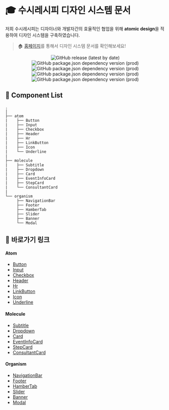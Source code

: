 # 🎓 수시레시피 디자인 시스템 문서

저희 수시레시피는 디자이너와 개발자간의 효율적인 협업을 위해 **atomic design**을 적용하여 디자인 시스템을 구축하였습니다.

> 🏠 [홈페이지](https://susirecipe.github.io/susirecipe-design-system/)를 통해서 디자인 시스템 문서를 확인해보세요!

<div align=center>

![GitHub release (latest by date)](https://img.shields.io/github/v/release/susirecipe/susirecipe-design-system?color=green)
![GitHub package.json dependency version (prod)](https://img.shields.io/github/package-json/dependency-version/susirecipe/susirecipe-design-system/react)![GitHub package.json dependency version (prod)](https://img.shields.io/github/package-json/dependency-version/susirecipe/susirecipe-design-system/redux)![GitHub package.json dependency version (prod)](https://img.shields.io/github/package-json/dependency-version/susirecipe/susirecipe-design-system/typescript)![GitHub package.json dependency version (prod)](https://img.shields.io/github/package-json/dependency-version/susirecipe/susirecipe-design-system/react-slick)

</div>

## 📙 Component List
```
.
│
├── atom
|    ├── Button
|    ├── Input
|    ├── Checkbox
|    ├── Header 
|    ├── Hr
|    ├── LinkButton
|    ├── Icon
|    └── Underline
|
├── molecule
|    ├── Subtitle
|    ├── Dropdown
|    ├── Card
|    ├── EventInfoCard
|    ├── StepCard
|    └── ConsultantCard
|
└── organism
     ├── NavigationBar
     ├── Footer
     ├── HamberTab
     ├── Slider
     ├── Banner
     └── Modal
```

## 📎 바로가기 링크

#### Atom
* [Button](https://susirecipe.github.io/susirecipe-design-system/atoms/button)
* [Input](https://susirecipe.github.io/susirecipe-design-system/atoms/input)
* [Checkbox](https://susirecipe.github.io/susirecipe-design-system/atoms/checkbox)
* [Header](https://susirecipe.github.io/susirecipe-design-system/atoms/header)
* [Hr](https://susirecipe.github.io/susirecipe-design-system/atoms/hr)
* [LinkButton](https://susirecipe.github.io/susirecipe-design-system/atoms/link-button)
* [Icon](https://susirecipe.github.io/susirecipe-design-system/atoms/icon)
* [Underline](https://susirecipe.github.io/susirecipe-design-system/atoms/underline)
#### Molecule
* [Subtitle](https://susirecipe.github.io/susirecipe-design-system/molecules/subtitle)
* [Dropdown](https://susirecipe.github.io/susirecipe-design-system/molecules/dropdown)
* [Card](https://susirecipe.github.io/susirecipe-design-system/molecules/card)
* [EventInfoCard](https://susirecipe.github.io/susirecipe-design-system/molecules/event-info-card)
* [StepCard](https://susirecipe.github.io/susirecipe-design-system/molecules/step-card)
* [ConsultantCard](https://susirecipe.github.io/susirecipe-design-system/molecules/consultant-card)
#### Organism
* [NavigationBar](https://susirecipe.github.io/susirecipe-design-system/organisms/navigation-bar)
* [Footer](https://susirecipe.github.io/susirecipe-design-system/organisms/footer)
* [HamberTab](https://susirecipe.github.io/susirecipe-design-system/organisms/hamberg-tab)
* [Slider](https://susirecipe.github.io/susirecipe-design-system/organisms/slider)
* [Banner](https://susirecipe.github.io/susirecipe-design-system/organisms/banner)
* [Modal](https://susirecipe.github.io/susirecipe-design-system/organisms/modal)
